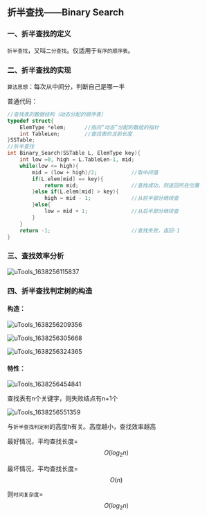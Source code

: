 ## 折半查找——Binary Search

### 一、折半查找的定义

`折半查找`，又叫`二分查找`。仅适用于`有序的顺序表`。

### 二、折半查找的实现

`算法思想`：每次从中间分，判断自己是哪一半

普通代码：

```c
//查找表的数据结构（动态分配的顺序表）
typedef struct{
    ElemType *elem;      //指向“动态”分配的数组的指针
    int TableLen;        //查找表的当前长度
}SSTable;
//折半查找
int Binary_Search(SSTable L, ElemType key){
    int low =0, high = L.TableLen-1, mid;
    while(low <= high){
        mid = (low + high)/2;           //取中间值
        if(L.elem[mid] == key){
            return mid;                 //查找成功，则返回所在位置
        }else if(L.elem[mid] > key){
            high = mid - 1;             //从前半部分继续查
        }else{
            low = mid + 1;              //从后半部分继续查
        }  
    }
    return -1;                          //查找失败，返回-1
}
```

### 三、查找效率分析

![uTools_1638256115837](F:\408数据结构\图片\uTools_1638256115837.png)

### 四、折半查找判定树的构造

#### 构造：

![uTools_1638256209356](F:\408数据结构\图片\uTools_1638256209356.png)

![uTools_1638256305668](F:\408数据结构\图片\uTools_1638256305668.png)

![uTools_1638256324365](F:\408数据结构\图片\uTools_1638256324365.png)

#### 特性：

![uTools_1638256454841](F:\408数据结构\图片\uTools_1638256454841.png)

查找表有n个关键字，则失败结点有n+1个

![uTools_1638256551359](F:\408数据结构\图片\uTools_1638256551359.png)

与`折半查找判定树`的高度h有关。高度越小，查找效率越高

最好情况，平均查找长度=$$O(log_2n)$$

最坏情况，平均查找长度=$$O(n)$$

则`时间复杂度`=$$O(log_2n)$$